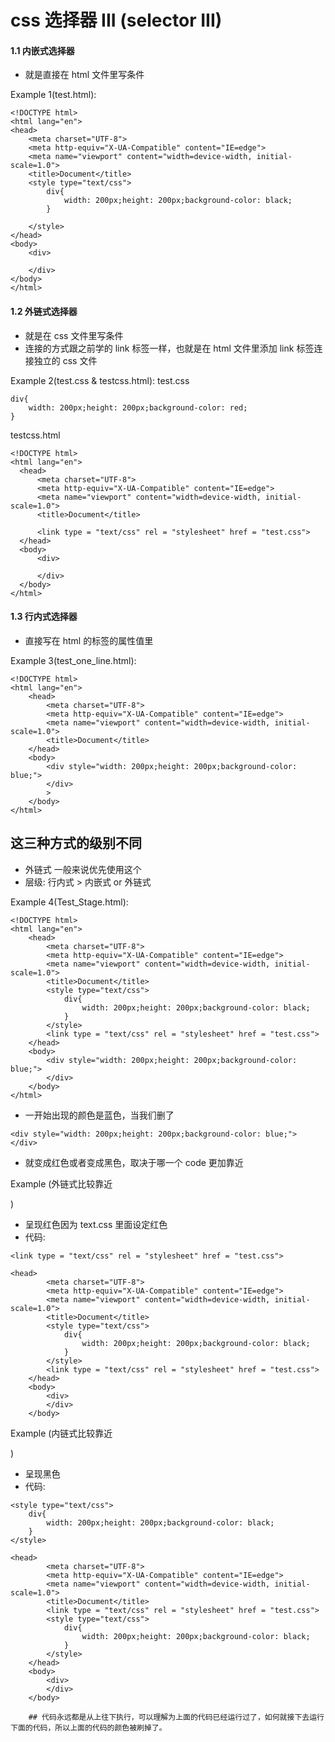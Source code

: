 # css 选择器 III (selector III)

#### 1.1 内嵌式选择器
+ 就是直接在 html 文件里写条件

Example 1(test.html):
```
<!DOCTYPE html>
<html lang="en">
<head>
    <meta charset="UTF-8">
    <meta http-equiv="X-UA-Compatible" content="IE=edge">
    <meta name="viewport" content="width=device-width, initial-scale=1.0">
    <title>Document</title>
    <style type="text/css">
        div{
            width: 200px;height: 200px;background-color: black;
        }

    </style>
</head>
<body>
    <div>

    </div>
</body>
</html>
```

#### 1.2 外链式选择器
+ 就是在 css 文件里写条件
+ 连接的方式跟之前学的 link 标签一样，也就是在 html 文件里添加 link 标签连接独立的 css 文件

Example 2(test.css & testcss.html):
test.css
```
div{
    width: 200px;height: 200px;background-color: red;
}
```

testcss.html
```
<!DOCTYPE html>
<html lang="en">
  <head>
      <meta charset="UTF-8">
      <meta http-equiv="X-UA-Compatible" content="IE=edge">
      <meta name="viewport" content="width=device-width, initial-scale=1.0">
      <title>Document</title>

      <link type = "text/css" rel = "stylesheet" href = "test.css">
  </head>
  <body>
      <div>

      </div>
  </body>
</html>
```

#### 1.3 行内式选择器
+ 直接写在 html 的标签的属性值里

Example 3(test_one_line.html):
```
<!DOCTYPE html>
<html lang="en">
    <head>
        <meta charset="UTF-8">
        <meta http-equiv="X-UA-Compatible" content="IE=edge">
        <meta name="viewport" content="width=device-width, initial-scale=1.0">
        <title>Document</title>
    </head>
    <body>
        <div style="width: 200px;height: 200px;background-color: blue;">
        </div>
        >
    </body>
</html>
```

## 这三种方式的级别不同
+ 外链式 一般来说优先使用这个
+ 层级: 行内式 > 内嵌式 or 外链式

Example 4(Test_Stage.html):
```
<!DOCTYPE html>
<html lang="en">
    <head>
        <meta charset="UTF-8">
        <meta http-equiv="X-UA-Compatible" content="IE=edge">
        <meta name="viewport" content="width=device-width, initial-scale=1.0">
        <title>Document</title>
        <style type="text/css">
            div{
                width: 200px;height: 200px;background-color: black;
            }
        </style>
        <link type = "text/css" rel = "stylesheet" href = "test.css">
    </head>
    <body>
        <div style="width: 200px;height: 200px;background-color: blue;">
        </div>
    </body>
</html>
```
+ 一开始出现的颜色是蓝色，当我们删了 
```
<div style="width: 200px;height: 200px;background-color: blue;">
</div>
```
+ 就变成红色或者变成黑色，取决于哪一个 code 更加靠近 <div>

Example (外链式比较靠近 <div>)
+ 呈现红色因为 text.css 里面设定红色
+ 代码:
```
<link type = "text/css" rel = "stylesheet" href = "test.css">
```
```
<head>
        <meta charset="UTF-8">
        <meta http-equiv="X-UA-Compatible" content="IE=edge">
        <meta name="viewport" content="width=device-width, initial-scale=1.0">
        <title>Document</title>
        <style type="text/css">
            div{
                width: 200px;height: 200px;background-color: black;
            }
        </style>
        <link type = "text/css" rel = "stylesheet" href = "test.css">
    </head>
    <body>
        <div>
        </div>
    </body>
```

Example (内链式比较靠近 <div>)
+ 呈现黑色
+ 代码:
```
<style type="text/css">
    div{
        width: 200px;height: 200px;background-color: black;
    }
</style>
```
```
<head>
        <meta charset="UTF-8">
        <meta http-equiv="X-UA-Compatible" content="IE=edge">
        <meta name="viewport" content="width=device-width, initial-scale=1.0">
        <title>Document</title>
        <link type = "text/css" rel = "stylesheet" href = "test.css">
        <style type="text/css">
            div{
                width: 200px;height: 200px;background-color: black;
            }
        </style>
    </head>
    <body>
        <div>
        </div>
    </body>
    
    ## 代码永远都是从上往下执行，可以理解为上面的代码已经运行过了，如何就接下去运行下面的代码，所以上面的代码的颜色被刷掉了。

